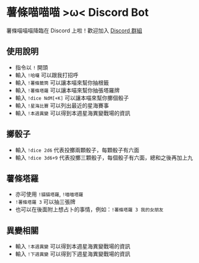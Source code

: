 # 薯條喵喵喵 >ω< Discord Bot

薯條喵喵喵降臨在 Discord 上啦！歡迎加入 [Discord 群組](https://discord.gg/HyQEypc)

## 使用說明
+ 指令以 `!` 開頭
+ 輸入 `!哈囉` 可以跟我打招呼
+ 輸入 `!薯條籤筒` 可以讓本喵來幫你抽根籤
+ 輸入 `!薯條塔羅` 可以讓本喵來幫你抽張塔羅牌
+ 輸入 `!dice NdM[+K]` 可以讓本喵來幫你擲個骰子
+ 輸入 `!星海比賽` 可以列出最近的星海賽事
+ 輸入 `!本週異變` 可以得到本週星海異變戰場的資訊

## 擲骰子
+ 輸入 `!dice 2d6` 代表投擲兩顆骰子，每顆骰子有六面
+ 輸入 `!dice 3d6+9` 代表投擲三顆骰子，每個骰子有六面，總和之後再加上九

## 薯條塔羅
+ 亦可使用 `!貓貓塔羅`, `!喵喵塔羅`
+ `!薯條塔羅 3` 可以抽三張牌
+ 也可以在後面附上想占卜的事情，例如：`!薯條塔羅 3 我的女朋友`

## 異變相關
+ 輸入 `!本週異變` 可以得到本週星海異變戰場的資訊
+ 輸入 `!下週異變` 可以得到下週星海異變戰場的資訊